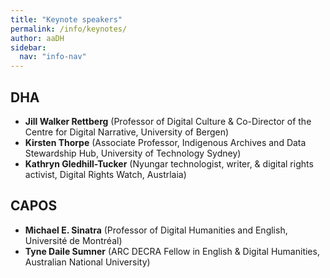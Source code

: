 ```yaml
---
title: "Keynote speakers"
permalink: /info/keynotes/
author: aaDH
sidebar:
  nav: "info-nav"
---
```


## DHA

* **Jill Walker Rettberg** (Professor of Digital Culture & Co-Director of the Centre for Digital Narrative, University of Bergen)
* **Kirsten Thorpe** (Associate Professor, Indigenous Archives and Data Stewardship Hub, University of Technology Sydney)
* **Kathryn Gledhill-Tucker** (Nyungar technologist, writer, & digital rights activist, Digital Rights Watch, Austrlaia)

## CAPOS 

* **Michael E. Sinatra** (Professor of Digital Humanities and English, Université de Montréal)
* **Tyne Daile Sumner** (ARC DECRA Fellow in English & Digital Humanities, Australian National University)

